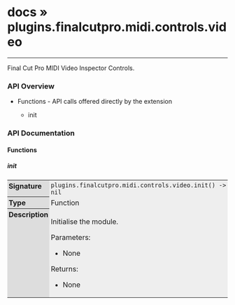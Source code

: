 # [docs](index.md) » plugins.finalcutpro.midi.controls.video
---

Final Cut Pro MIDI Video Inspector Controls.

<style type="text/css">
	a { text-decoration: none; }
	a:hover { text-decoration: underline; }
	th { background-color: #DDDDDD; vertical-align: top; padding: 3px; }
	td { width: 100%; background-color: #EEEEEE; vertical-align: top; padding: 3px; }
	table { width: 100% ; border: 1px solid #0; text-align: left; }
	section > table table td { width: 0; }
</style>
<link rel="stylesheet" href="../../css/docs.css" type="text/css" media="screen" />
<h3>API Overview</h3>
<ul>
<li>Functions - API calls offered directly by the extension</li>
  <ul>
	<li><a href="#init">init</a></li>
  </ul>
</ul>
<h3>API Documentation</h3>
<h4 class="documentation-section">Functions</h4>
  <section id="init">
	<h5><a href="#init">init</a></h5>
	<table>
	  <tr>
		<th>Signature</th>
		<td><code>plugins.finalcutpro.midi.controls.video.init() -&gt; nil</code></td>
	  </tr>
	  <tr>
		<th>Type</th>
		<td>Function</td>
	  </tr>
	  <tr>
		<th>Description</th>
		<td><p>Initialise the module.</p>
<p>Parameters:</p>
<ul>
<li>None</li>
</ul>
<p>Returns:</p>
<ul>
<li>None</li>
</ul>
</td>
	  </tr>
	</table>
  </section>
